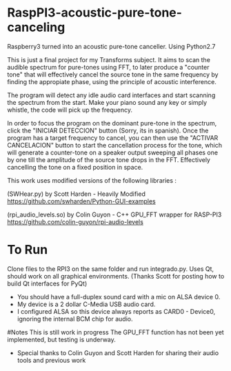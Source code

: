 # RaspPI3-acoustic-pure-tone-canceling
Raspberry3 turned into an acoustic pure-tone canceller. Using Python2.7

This is just a final project for my Transforms subject. It aims to scan the audible spectrum for pure-tones using FFT, to later produce a "counter tone" that will effectively cancel the source tone in the same frequency by finding the appropiate phase, using the principle of acoustic interference. 

The program will detect any idle audio card interfaces and start scanning the spectrum from the start. Make your piano sound any key or simply whistle, the code will pick up the frequency. 

In order to focus the program on the dominant pure-tone in the spectrum, click the "INICIAR DETECCION" button (Sorry, its in spanish). Once the program has a target frequency to cancel, you can then use the "ACTIVAR CANCELACION" button to start the cancellation process for the tone, which will generate a counter-tone on a speaker output sweeping all phases one by one till the amplitude of the source tone drops in the FFT. Effectively cancelling the tone on a fixed position in space.

This work uses modified versions of the following libraries :

(SWHear.py) by Scott Harden - Heavily Modified 
https://github.com/swharden/Python-GUI-examples

(rpi_audio_levels.so) by Colin Guyon - C++ GPU_FFT wrapper for RASP-PI3 
https://github.com/colin-guyon/rpi-audio-levels

# To Run
Clone files to the RPI3 on the same folder and run integrado.py. 
Uses Qt, should work on all graphical environments. (Thanks Scott for posting how to build Qt interfaces for PyQt)

* You should have a full-duplex sound card with a mic on ALSA device 0.
* My device is a 2 dollar C-Media USB audio card.
* I configured ALSA so this device always reports as CARD0 - Device0, ignoring the internal BCM chip for audio.

#Notes
This is still work in progress
The GPU_FFT function has not been yet implemented, but testing is underway.

* Special thanks to Colin Guyon and Scott Harden for sharing their audio tools and previous work

